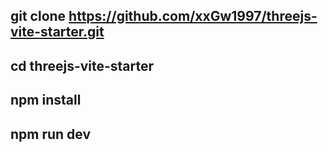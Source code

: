 ## git clone https://github.com/xxGw1997/threejs-vite-starter.git

## cd threejs-vite-starter

## npm install

## npm run dev